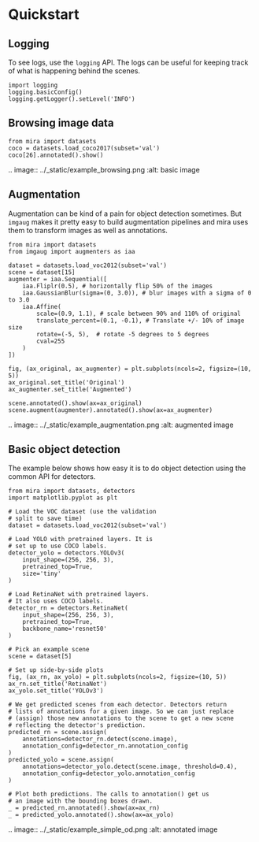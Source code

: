 # Quickstart

## Logging
To see logs, use the `logging` API. The logs can be
useful for keeping track of what is happening behind
the scenes.

```
import logging
logging.basicConfig()
logging.getLogger().setLevel('INFO')
```

## Browsing image data

```
from mira import datasets
coco = datasets.load_coco2017(subset='val')
coco[26].annotated().show()
```

.. image:: ../_static/example_browsing.png
    :alt: basic image


## Augmentation
Augmentation can be kind of a pain for
object detection sometimes. But `imgaug` makes
it pretty easy to build augmentation pipelines
and mira uses them to transform images as well
as annotations.

```
from mira import datasets
from imgaug import augmenters as iaa

dataset = datasets.load_voc2012(subset='val')
scene = dataset[15]
augmenter = iaa.Sequential([
    iaa.Fliplr(0.5), # horizontally flip 50% of the images
    iaa.GaussianBlur(sigma=(0, 3.0)), # blur images with a sigma of 0 to 3.0
    iaa.Affine(
        scale=(0.9, 1.1), # scale between 90% and 110% of original
        translate_percent=(0.1, -0.1), # Translate +/- 10% of image size
        rotate=(-5, 5),  # rotate -5 degrees to 5 degrees
        cval=255
    )
])

fig, (ax_original, ax_augmenter) = plt.subplots(ncols=2, figsize=(10, 5))
ax_original.set_title('Original')
ax_augmenter.set_title('Augmented')

scene.annotated().show(ax=ax_original)
scene.augment(augmenter).annotated().show(ax=ax_augmenter)
```

.. image:: ../_static/example_augmentation.png
    :alt: augmented image


## Basic object detection

The example below shows how easy it is to
do object detection using the common API
for detectors.

```
from mira import datasets, detectors
import matplotlib.pyplot as plt

# Load the VOC dataset (use the validation
# split to save time)
dataset = datasets.load_voc2012(subset='val')

# Load YOLO with pretrained layers. It is
# set up to use COCO labels.
detector_yolo = detectors.YOLOv3(
    input_shape=(256, 256, 3),
    pretrained_top=True,
    size='tiny'
)

# Load RetinaNet with pretrained layers.
# It also uses COCO labels.
detector_rn = detectors.RetinaNet(
    input_shape=(256, 256, 3),
    pretrained_top=True,
    backbone_name='resnet50'
)

# Pick an example scene
scene = dataset[5]

# Set up side-by-side plots
fig, (ax_rn, ax_yolo) = plt.subplots(ncols=2, figsize=(10, 5))
ax_rn.set_title('RetinaNet')
ax_yolo.set_title('YOLOv3')

# We get predicted scenes from each detector. Detectors return
# lists of annotations for a given image. So we can just replace
# (assign) those new annotations to the scene to get a new scene
# reflecting the detector's prediction.
predicted_rn = scene.assign(
    annotations=detector_rn.detect(scene.image),
    annotation_config=detector_rn.annotation_config
)
predicted_yolo = scene.assign(
    annotations=detector_yolo.detect(scene.image, threshold=0.4),
    annotation_config=detector_yolo.annotation_config
)

# Plot both predictions. The calls to annotation() get us
# an image with the bounding boxes drawn.
_ = predicted_rn.annotated().show(ax=ax_rn)
_ = predicted_yolo.annotated().show(ax=ax_yolo)
```

.. image:: ../_static/example_simple_od.png
    :alt: annotated image